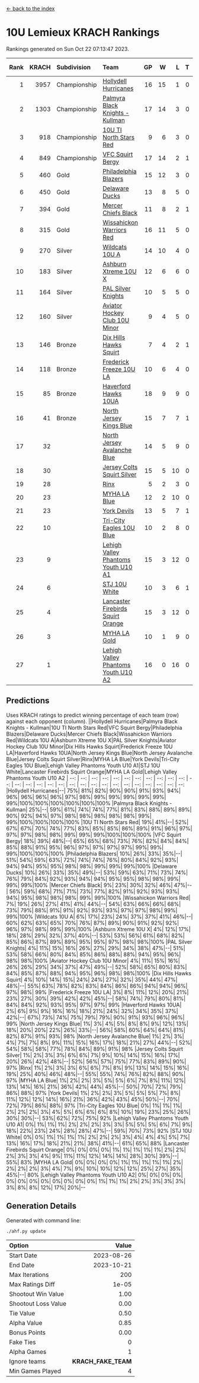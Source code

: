 [<- back to the index](readme.md)
# 10U Lemieux KRACH Rankings
Rankings generated on Sun Oct 22 07:13:47 2023.

Rank|KRACH|Subdivision|Team|GP|W|L|T|OTW|OTL|SoS|Exp Wins|Win Diff
---:|---:|:---|:---|---:|---:|---:|---:|---:|---:|---:|---:|---:
1|3957|Championship|[Hollydell Hurricanes](https://gamesheetstats.com/seasons/3659/teams/140380/schedule)|16|15|1|0|0|0|324|15.8|-0.0
2|1303|Championship|[Palmyra Black Knights - Kullman](https://gamesheetstats.com/seasons/3659/teams/140392/schedule)|17|14|3|0|0|0|611|14.8|-0.0
3|918|Championship|[10U TI North Stars Red](https://gamesheetstats.com/seasons/3659/teams/140266/schedule)|9|6|3|0|0|0|823|6.8|-0.0
4|849|Championship|[VFC Squirt Bergy](https://gamesheetstats.com/seasons/3659/teams/140396/schedule)|17|14|2|1|0|2|188|15.4|0.0
5|460|Gold|[Philadelphia Blazers](https://gamesheetstats.com/seasons/3659/teams/140393/schedule)|15|12|3|0|1|0|163|12.9|0.0
6|450|Gold|[Delaware Ducks](https://gamesheetstats.com/seasons/3659/teams/140376/schedule)|13|8|5|0|0|1|843|8.8|-0.0
7|394|Gold|[Mercer Chiefs Black](https://gamesheetstats.com/seasons/3659/teams/140386/schedule)|11|8|2|1|1|0|181|9.4|0.0
8|315|Gold|[Wissahickon Warriors Red](https://gamesheetstats.com/seasons/3659/teams/140398/schedule)|16|11|5|0|2|1|410|11.9|0.0
9|270|Silver|[Wildcats 10U A](https://gamesheetstats.com/seasons/3659/teams/140397/schedule)|14|10|4|0|1|1|188|10.9|0.0
10|183|Silver|[Ashburn Xtreme 10U X](https://gamesheetstats.com/seasons/3659/teams/140374/schedule)|12|6|6|0|0|0|909|6.8|-0.0
11|164|Silver|[PAL Silver Knights](https://gamesheetstats.com/seasons/3659/teams/140391/schedule)|10|5|5|0|0|0|231|5.9|0.0
12|160|Silver|[Aviator Hockey Club 10U Minor](https://gamesheetstats.com/seasons/3659/teams/140375/schedule)|9|4|5|0|1|0|635|4.8|-0.0
13|146|Bronze|[Dix Hills Hawks Squirt](https://gamesheetstats.com/seasons/3659/teams/140377/schedule)|7|4|2|1|0|0|231|5.4|0.0
14|118|Bronze|[Frederick Freeze 10U LA](https://gamesheetstats.com/seasons/3659/teams/140378/schedule)|10|6|4|0|0|0|541|6.9|0.0
15|85|Bronze|[Haverford Hawks 10UA](https://gamesheetstats.com/seasons/3659/teams/140379/schedule)|18|9|9|0|0|1|306|9.9|0.0
16|41|Bronze|[North Jersey Kings Blue](https://gamesheetstats.com/seasons/3659/teams/140390/schedule)|15|7|7|1|0|0|238|8.4|0.0
17|32||[North Jersey Avalanche Blue](https://gamesheetstats.com/seasons/3659/teams/140389/schedule)|14|5|9|0|0|0|430|5.9|0.0
18|30||[Jersey Colts Squirt Silver](https://gamesheetstats.com/seasons/3659/teams/140381/schedule)|15|5|10|0|3|1|454|5.9|0.0
19|28||[Rinx](https://gamesheetstats.com/seasons/3659/teams/142499/schedule)|5|2|3|0|0|0|229|2.9|0.0
20|23||[MYHA LA Blue](https://gamesheetstats.com/seasons/3659/teams/140387/schedule)|12|2|10|0|0|0|901|2.9|0.0
21|23||[York Devils](https://gamesheetstats.com/seasons/3659/teams/140399/schedule)|13|5|7|1|0|0|247|6.4|0.0
22|10||[Tri-City Eagles 10U Blue](https://gamesheetstats.com/seasons/3659/teams/140395/schedule)|10|2|8|0|0|1|579|2.9|0.0
23|9||[Lehigh Valley Phantoms Youth U10 A1](https://gamesheetstats.com/seasons/3659/teams/140383/schedule)|15|3|12|0|0|0|224|3.9|0.0
24|6||[STJ 10U White](https://gamesheetstats.com/seasons/3659/teams/140394/schedule)|10|3|6|1|1|1|377|4.4|0.0
25|4||[Lancaster Firebirds Squirt Orange](https://gamesheetstats.com/seasons/3659/teams/140382/schedule)|15|3|12|0|1|1|111|3.9|0.0
26|3||[MYHA LA Gold](https://gamesheetstats.com/seasons/3659/teams/140388/schedule)|10|1|9|0|0|1|272|1.9|0.0
27|1||[Lehigh Valley Phantoms Youth U10 A2](https://gamesheetstats.com/seasons/3659/teams/140384/schedule)|16|0|16|0|0|0|204|0.9|0.0

## Predictions
Uses KRACH ratings to predict winning percentage of each team (row) against each opponent (column).
||Hollydell Hurricanes|Palmyra Black Knights - Kullman|10U TI North Stars Red|VFC Squirt Bergy|Philadelphia Blazers|Delaware Ducks|Mercer Chiefs Black|Wissahickon Warriors Red|Wildcats 10U A|Ashburn Xtreme 10U X|PAL Silver Knights|Aviator Hockey Club 10U Minor|Dix Hills Hawks Squirt|Frederick Freeze 10U LA|Haverford Hawks 10UA|North Jersey Kings Blue|North Jersey Avalanche Blue|Jersey Colts Squirt Silver|Rinx|MYHA LA Blue|York Devils|Tri-City Eagles 10U Blue|Lehigh Valley Phantoms Youth U10 A1|STJ 10U White|Lancaster Firebirds Squirt Orange|MYHA LA Gold|Lehigh Valley Phantoms Youth U10 A2
| --: | --: | --: | --: | --: | --: | --: | --: | --: | --: | --: | --: | --: | --: | --: | --: | --: | --: | --: | --: | --: | --: | --: | --: | --: | --: | --: | --: 
|Hollydell Hurricanes|--| 75%| 81%| 82%| 90%| 90%| 91%| 93%| 94%| 96%| 96%| 96%| 96%| 97%| 98%| 99%| 99%| 99%| 99%| 99%| 99%|100%|100%|100%|100%|100%|100%
|Palmyra Black Knights - Kullman| 25%|--| 59%| 61%| 74%| 74%| 77%| 81%| 83%| 88%| 89%| 89%| 90%| 92%| 94%| 97%| 98%| 98%| 98%| 98%| 98%| 99%| 99%|100%|100%|100%|100%
|10U TI North Stars Red| 19%| 41%|--| 52%| 67%| 67%| 70%| 74%| 77%| 83%| 85%| 85%| 86%| 89%| 91%| 96%| 97%| 97%| 97%| 98%| 98%| 99%| 99%| 99%|100%|100%|100%
|VFC Squirt Bergy| 18%| 39%| 48%|--| 65%| 65%| 68%| 73%| 76%| 82%| 84%| 84%| 85%| 88%| 91%| 95%| 96%| 97%| 97%| 97%| 97%| 99%| 99%| 99%|100%|100%|100%
|Philadelphia Blazers| 10%| 26%| 33%| 35%|--| 51%| 54%| 59%| 63%| 72%| 74%| 74%| 76%| 80%| 84%| 92%| 93%| 94%| 94%| 95%| 95%| 98%| 98%| 99%| 99%| 99%|100%
|Delaware Ducks| 10%| 26%| 33%| 35%| 49%|--| 53%| 59%| 63%| 71%| 73%| 74%| 76%| 79%| 84%| 92%| 93%| 94%| 94%| 95%| 95%| 98%| 98%| 99%| 99%| 99%|100%
|Mercer Chiefs Black|  9%| 23%| 30%| 32%| 46%| 47%|--| 56%| 59%| 68%| 71%| 71%| 73%| 77%| 82%| 91%| 92%| 93%| 93%| 94%| 95%| 98%| 98%| 98%| 99%| 99%|100%
|Wissahickon Warriors Red|  7%| 19%| 26%| 27%| 41%| 41%| 44%|--| 54%| 63%| 66%| 66%| 68%| 73%| 79%| 88%| 91%| 91%| 92%| 93%| 93%| 97%| 97%| 98%| 99%| 99%|100%
|Wildcats 10U A|  6%| 17%| 23%| 24%| 37%| 37%| 41%| 46%|--| 60%| 62%| 63%| 65%| 70%| 76%| 87%| 89%| 90%| 91%| 92%| 92%| 96%| 97%| 98%| 99%| 99%|100%
|Ashburn Xtreme 10U X|  4%| 12%| 17%| 18%| 28%| 29%| 32%| 37%| 40%|--| 53%| 53%| 56%| 61%| 68%| 82%| 85%| 86%| 87%| 89%| 89%| 95%| 95%| 97%| 98%| 98%|100%
|PAL Silver Knights|  4%| 11%| 15%| 16%| 26%| 27%| 29%| 34%| 38%| 47%|--| 51%| 53%| 58%| 66%| 80%| 84%| 85%| 86%| 88%| 88%| 94%| 95%| 96%| 98%| 98%|100%
|Aviator Hockey Club 10U Minor|  4%| 11%| 15%| 16%| 26%| 26%| 29%| 34%| 37%| 47%| 49%|--| 52%| 58%| 65%| 80%| 83%| 84%| 85%| 87%| 88%| 94%| 95%| 96%| 98%| 98%|100%
|Dix Hills Hawks Squirt|  4%| 10%| 14%| 15%| 24%| 24%| 27%| 32%| 35%| 44%| 47%| 48%|--| 55%| 63%| 78%| 82%| 83%| 84%| 86%| 86%| 94%| 94%| 96%| 97%| 98%| 99%
|Frederick Freeze 10U LA|  3%|  8%| 11%| 12%| 20%| 21%| 23%| 27%| 30%| 39%| 42%| 42%| 45%|--| 58%| 74%| 79%| 80%| 81%| 84%| 84%| 92%| 93%| 95%| 97%| 97%| 99%
|Haverford Hawks 10UA|  2%|  6%|  9%|  9%| 16%| 16%| 18%| 21%| 24%| 32%| 34%| 35%| 37%| 42%|--| 67%| 73%| 74%| 75%| 79%| 79%| 90%| 91%| 93%| 96%| 96%| 99%
|North Jersey Kings Blue|  1%|  3%|  4%|  5%|  8%|  8%|  9%| 12%| 13%| 18%| 20%| 20%| 22%| 26%| 33%|--| 56%| 58%| 60%| 64%| 64%| 81%| 82%| 87%| 91%| 93%| 98%
|North Jersey Avalanche Blue|  1%|  2%|  3%|  4%|  7%|  7%|  8%|  9%| 11%| 15%| 16%| 17%| 18%| 21%| 27%| 44%|--| 52%| 54%| 58%| 58%| 77%| 78%| 84%| 89%| 91%| 98%
|Jersey Colts Squirt Silver|  1%|  2%|  3%|  3%|  6%|  6%|  7%|  9%| 10%| 14%| 15%| 16%| 17%| 20%| 26%| 42%| 48%|--| 52%| 56%| 57%| 75%| 77%| 83%| 89%| 90%| 97%
|Rinx|  1%|  2%|  3%|  3%|  6%|  6%|  7%|  8%|  9%| 13%| 14%| 15%| 16%| 19%| 25%| 40%| 46%| 48%|--| 55%| 55%| 74%| 76%| 82%| 88%| 90%| 97%
|MYHA LA Blue|  1%|  2%|  2%|  3%|  5%|  5%|  6%|  7%|  8%| 11%| 12%| 13%| 14%| 16%| 21%| 36%| 42%| 44%| 45%|--| 50%| 70%| 72%| 79%| 86%| 88%| 97%
|York Devils|  1%|  2%|  2%|  3%|  5%|  5%|  5%|  7%|  8%| 11%| 12%| 12%| 14%| 16%| 21%| 36%| 42%| 43%| 45%| 50%|--| 70%| 72%| 79%| 86%| 88%| 97%
|Tri-City Eagles 10U Blue|  0%|  1%|  1%|  1%|  2%|  2%|  2%|  3%|  4%|  5%|  6%|  6%|  6%|  8%| 10%| 19%| 23%| 25%| 26%| 30%| 30%|--| 53%| 62%| 72%| 75%| 92%
|Lehigh Valley Phantoms Youth U10 A1|  0%|  1%|  1%|  1%|  2%|  2%|  2%|  3%|  3%|  5%|  5%|  5%|  6%|  7%|  9%| 18%| 22%| 23%| 24%| 28%| 28%| 47%|--| 59%| 70%| 73%| 92%
|STJ 10U White|  0%|  0%|  1%|  1%|  1%|  1%|  2%|  2%|  2%|  3%|  4%|  4%|  4%|  5%|  7%| 13%| 16%| 17%| 18%| 21%| 21%| 38%| 41%|--| 61%| 65%| 88%
|Lancaster Firebirds Squirt Orange|  0%|  0%|  0%|  0%|  1%|  1%|  1%|  1%|  1%|  2%|  2%|  2%|  3%|  3%|  4%|  9%| 11%| 11%| 12%| 14%| 14%| 28%| 30%| 39%|--| 55%| 83%
|MYHA LA Gold|  0%|  0%|  0%|  0%|  1%|  1%|  1%|  1%|  1%|  2%|  2%|  2%|  2%|  3%|  4%|  7%|  9%| 10%| 10%| 12%| 12%| 25%| 27%| 35%| 45%|--| 80%
|Lehigh Valley Phantoms Youth U10 A2|  0%|  0%|  0%|  0%|  0%|  0%|  0%|  0%|  0%|  0%|  0%|  0%|  1%|  1%|  1%|  2%|  2%|  3%|  3%|  3%|  3%|  8%|  8%| 12%| 17%| 20%|--

## Generation Details

Generated with command line:
```
./ahf.py update
```

| Option | Value |
| :----- | ----: |
| Start Date | 2023-08-26 |
| End Date | 2023-10-21 |
| Max Iterations | 200 |
| Max Ratings Diff | 1e-05 |
| Shootout Win Value | 1.00 |
| Shootout Loss Value | 0.00 |
| Tie Value | 0.50 |
| Alpha Value | 0.85 |
| Bonus Points | 0.00 |
| Fake Ties | 0 |
| Alpha Games | 1 |
| Ignore teams | __KRACH_FAKE_TEAM__ |
| Min Games Played | 4 |

